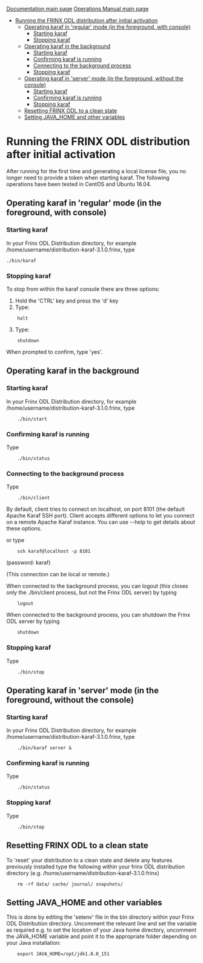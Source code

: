 [Documentation main page](https://frinxio.github.io/Frinx-docs/)
[Operations Manual main page](https://frinxio.github.io/Frinx-docs/FRINX_ODL_Distribution/Boron/operations_manual.html)
<!-- TOC START min:1 max:3 link:true update:true -->
- [Running the FRINX ODL distribution after initial activation](#running-the-frinx-odl-distribution-after-initial-activation)
  - [Operating karaf in 'regular' mode (in the foreground, with console)](#operating-karaf-in-regular-mode-in-the-foreground-with-console)
    - [Starting karaf](#starting-karaf)
    - [Stopping karaf](#stopping-karaf)
  - [Operating karaf in the background](#operating-karaf-in-the-background)
    - [Starting karaf](#starting-karaf-1)
    - [Confirming karaf is running](#confirming-karaf-is-running)
    - [Connecting to the background process](#connecting-to-the-background-process)
    - [Stopping karaf](#stopping-karaf-1)
  - [Operating karaf in 'server' mode (in the foreground, without the console)](#operating-karaf-in-server-mode-in-the-foreground-without-the-console)
    - [Starting karaf](#starting-karaf-2)
    - [Confirming karaf is running](#confirming-karaf-is-running-1)
    - [Stopping karaf](#stopping-karaf-2)
  - [Resetting FRINX ODL to a clean state](#resetting-frinx-odl-to-a-clean-state)
  - [Setting JAVA_HOME and other variables](#setting-java_home-and-other-variables)

<!-- TOC END -->

# Running the FRINX ODL distribution after initial activation

After running for the first time and generating a local license file, you no longer need to provide a token when starting karaf.
The following operations have been tested in CentOS and Ubuntu 16.04.

## Operating karaf in 'regular' mode (in the foreground, with console)
### Starting karaf
In your Frinx ODL Distribution directory, for example /home/username/distribution-karaf-3.1.0.frinx, type

    ./bin/karaf

### Stopping karaf
To stop from within the karaf console there are three options:

1. Hold the 'CTRL' key and press the 'd' key
2. Type:
```
    halt
```
3. Type:
```
    shutdown
```
When prompted to confirm, type 'yes'.

## Operating karaf in the background
### Starting karaf
In your Frinx ODL Distribution directory, for example /home/username/distribution-karaf-3.1.0.frinx, type
```
    ./bin/start
```
### Confirming karaf is running
Type
```
    ./bin/status
```
### Connecting to the background process
Type
```
    ./bin/client
```
By default, client tries to connect on localhost, on port 8101 (the default Apache Karaf SSH port). Client accepts different options to let you connect on a remote Apache Karaf instance. You can use --help to get details about these options.

or type
```
    ssh karaf@localhost -p 8101
```
(password: karaf)

(This connection can be local or remote.)

When connected to the background process, you can logout (this closes only the ./bin/client process, but not the Frinx ODL server) by typing
```
    logout
```
When connected to the background process, you can shutdown the Frinx ODL server by typing  
```
    shutdown
```

### Stopping karaf
Type
```
    ./bin/stop
```

## Operating karaf in 'server' mode (in the foreground, without the console)
### Starting karaf
In your Frinx ODL Distribution directory, for example /home/username/distribution-karaf-3.1.0.frinx, type
```
    ./bin/karaf server &
```

### Confirming karaf is running
Type
```
    ./bin/status
```

### Stopping karaf
Type
```
    ./bin/stop
```

## Resetting FRINX ODL to a clean state
To 'reset' your distribution to a clean state and delete any features previously installed type the following within your frinx ODL distribution directory (e.g. /home/username/distribution-karaf-3.1.0.frinx)
```
    rm -rf data/ cache/ journal/ snapshots/
```

## Setting JAVA_HOME and other variables
This is done by editing the 'setenv' file in the bin directory within your Frinx ODL Distribution directory. Uncomment the relevant line and set the variable as required e.g. to set the location of your Java home directory, uncomment the JAVA_HOME variable and point it to the appropriate folder depending on your Java installation:
```
    export JAVA_HOME=/opt/jdk1.8.0_151
```
